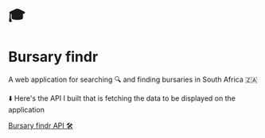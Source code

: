 # 🎓
# Bursary findr

A web application for searching 🔍 and finding bursaries in South Africa 🇿🇦

⬇️  Here's the API I built that is fetching the data to be displayed on the application

[Bursary findr API 🛠](https://github.com/KevinRaleie-dev/bursary-scraper)

